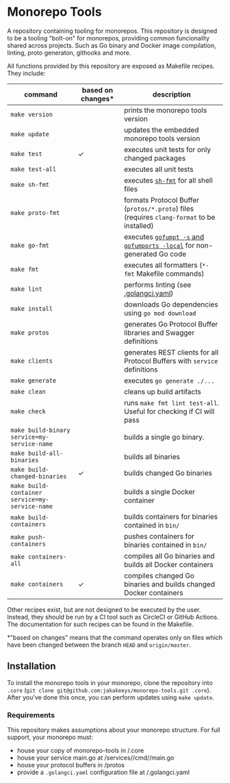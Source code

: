 # Monorepo Tools

A repository containing tooling for monorepos. This repository is designed to be a tooling "bolt-on" for monorepos, providing common funcionality shared across projects. Such as Go binary and Docker image compilation, linting, proto generaton, githooks and more.

All functions provided by this repository are exposed as Makefile recipes. They include:

| command | based on changes* | description |
| --- | --- | --- |
| `make version` || prints the monorepo tools version |
| `make update` || updates the embedded monorepo tools version |
| `make test` | ✓ |  executes unit tests for only changed packages | 
| `make test-all` || executes all unit tests | 
| `make sh-fmt` || executes [`sh-fmt`](https://github.com/mvdan/sh) for all shell files |
| `make proto-fmt` || formats Protocol Buffer (`protos/*.proto`) files (requires `clang-format` to be installed) |
| `make go-fmt` || executes [`gofumpt -s` and `gofumports -local`](https://github.com/mvdan/gofumpt) for non-generated Go code |
| `make fmt` || executes all formatters (`*-fmt` Makefile commands) |
| `make lint` || performs linting (see [.golangci.yaml](./.golangci.yaml)) |
| `make install` || downloads Go dependencies using `go mod download` |
| `make protos` || generates Go Protocol Buffer libraries and Swagger definitions |
| `make clients` || generates REST clients for all Protocol Buffers with `service` definitions |
| `make generate` || executes `go generate ./...` |
| `make clean` || cleans up build artifacts |
| `make check` || runs `make fmt lint test-all`. Useful for checking if CI will pass |
| `make build-binary service=my-service-name` || builds a single go binary.  |
| `make build-all-binaries` || builds all binaries |
| `make build-changed-binaries` | ✓ | builds changed Go binaries |
| `make build-container service=my-service-name` || builds a single Docker container |
| `make build-containers` || builds containers for binaries contained in `bin/` |
| `make push-containers` || pushes containers for binaries contained in `bin/` |
| `make containers-all` || compiles all Go binaries and builds all Docker containers |
| `make containers` | ✓ | compiles changed Go binaries and builds changed Docker containers |

Other recipes exist, but are not designed to be executed by the user. Instead, they should be run by a CI tool such as CircleCI or GitHub Actions. The documentation for such recipes can be found in the Makefile.

*"based on changes" means that the command operates only on files which have been changed between the branch `HEAD` and `origin/master`.

## Installation

To install the monorepo tools in your monorepo, clone the repository into `.core` (`git clone git@github.com:jakakeeys/monorepo-tools.git .core`). After you've done this once, you can perform updates using `make update`.

### Requirements

This repository makes assumptions about your monorepo structure. For full support, your monorepo must:

- house your copy of monorepo-tools in <monorepo-root>/.core
- house your service main.go at <monorepo-root>/services/<service-name>/cmd/<service-name>/main.go
- house your protocol buffers in <monorepo-root>/protos
- provide a `.golangci.yaml` configuration file at <monorepo-root>/.golangci.yaml
